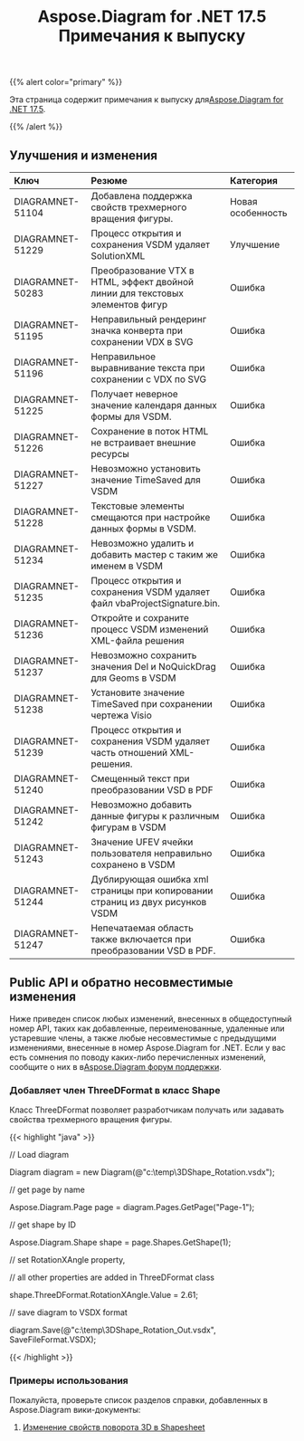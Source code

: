 ﻿---
title: Aspose.Diagram for .NET 17.5 Примечания к выпуску
type: docs
weight: 80
url: /ru/net/aspose-diagram-for-net-17-5-release-notes/
---
{{% alert color="primary" %}} 

 Эта страница содержит примечания к выпуску для[Aspose.Diagram for .NET 17.5](https://www.nuget.org/packages/Aspose.Diagram/17.5.0).

{{% /alert %}} 
## **Улучшения и изменения**

|**Ключ**|**Резюме**|**Категория**|
|:- |:- |:- |
|DIAGRAMNET-51104|Добавлена поддержка свойств трехмерного вращения фигуры.|Новая особенность|
|DIAGRAMNET-51229|Процесс открытия и сохранения VSDM удаляет SolutionXML|Улучшение|
|DIAGRAMNET-50283|Преобразование VTX в HTML, эффект двойной линии для текстовых элементов фигур|Ошибка|
|DIAGRAMNET-51195|Неправильный рендеринг значка конверта при сохранении VDX в SVG|Ошибка|
|DIAGRAMNET-51196|Неправильное выравнивание текста при сохранении с VDX по SVG|Ошибка|
|DIAGRAMNET-51225|Получает неверное значение календаря данных формы для VSDM.|Ошибка|
|DIAGRAMNET-51226|Сохранение в поток HTML не встраивает внешние ресурсы|Ошибка|
|DIAGRAMNET-51227|Невозможно установить значение TimeSaved для VSDM|Ошибка|
|DIAGRAMNET-51228|Текстовые элементы смещаются при настройке данных формы в VSDM.|Ошибка|
|DIAGRAMNET-51234|Невозможно удалить и добавить мастер с таким же именем в VSDM|Ошибка|
|DIAGRAMNET-51235|Процесс открытия и сохранения VSDM удаляет файл vbaProjectSignature.bin.|Ошибка|
|DIAGRAMNET-51236|Откройте и сохраните процесс VSDM изменений XML-файла решения|Ошибка|
|DIAGRAMNET-51237|Невозможно сохранить значения Del и NoQuickDrag для Geoms в VSDM|Ошибка|
|DIAGRAMNET-51238|Установите значение TimeSaved при сохранении чертежа Visio|Ошибка|
|DIAGRAMNET-51239|Процесс открытия и сохранения VSDM удаляет часть отношений XML-решения.|Ошибка|
|DIAGRAMNET-51240|Смещенный текст при преобразовании VSD в PDF|Ошибка|
|DIAGRAMNET-51242|Невозможно добавить данные фигуры к различным фигурам в VSDM|Ошибка|
|DIAGRAMNET-51243|Значение UFEV ячейки пользователя неправильно сохранено в VSDM|Ошибка|
|DIAGRAMNET-51244|Дублирующая ошибка xml страницы при копировании страниц из двух рисунков VSDM|Ошибка|
|DIAGRAMNET-51247|Непечатаемая область также включается при преобразовании VSD в PDF.|Ошибка|
## **Public API и обратно несовместимые изменения**
Ниже приведен список любых изменений, внесенных в общедоступный номер API, таких как добавленные, переименованные, удаленные или устаревшие члены, а также любые несовместимые с предыдущими изменениями, внесенные в номер Aspose.Diagram for .NET. Если у вас есть сомнения по поводу каких-либо перечисленных изменений, сообщите о них в в[Aspose.Diagram форум поддержки](https://forum.aspose.com/c/diagram/17).
### **Добавляет член ThreeDFormat в класс Shape**
Класс ThreeDFormat позволяет разработчикам получать или задавать свойства трехмерного вращения фигуры.

{{< highlight "java" >}}

 // Load diagram

Diagram diagram = new Diagram(@"c:\temp\3DShape_Rotation.vsdx");

// get page by name

Aspose.Diagram.Page page = diagram.Pages.GetPage("Page-1");

// get shape by ID

Aspose.Diagram.Shape shape = page.Shapes.GetShape(1);

// set RotationXAngle property, 

// all other properties are added in ThreeDFormat class

shape.ThreeDFormat.RotationXAngle.Value = 2.61;

// save diagram to VSDX format

diagram.Save(@"c:\temp\3DShape_Rotation_Out.vsdx", SaveFileFormat.VSDX);

{{< /highlight >}}
### **Примеры использования**
Пожалуйста, проверьте список разделов справки, добавленных в Aspose.Diagram вики-документы:

1. [Изменение свойств поворота 3D в Shapesheet](/diagram/ru/net/3d-rotation-effects-in-a-visio-drawing/#id-3drotationeffectsinavisiodrawing-set3drotationpropertiesinshapesheet)
